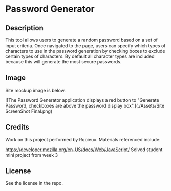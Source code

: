 # Password Generator

## Description 

This tool allows users to generate a random password based on a set of input criteria. Once navigated to the page, users can specify which types of characters to use in the password generation by checking boxes to exclude certain types of characters. By default all character types are included because this will generate the most secure passwords. 

## Image 

Site mockup image is below.

![The Password Generator application displays a red button to "Generate Password, checkboxes are above the password display box".](./Assets/Site ScreenShot Final.png)

## Credits

Work on this project performed by Rqoieux.
Materials referenced include:

  https://developer.mozilla.org/en-US/docs/Web/JavaScript/
  Solved student mini project from week 3 

## License 

See the license in the repo. 




